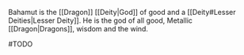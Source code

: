 Bahamut is the [[Dragon]] [[Deity|God]] of good and a [[Deity#Lesser Deities|Lesser Deity]]. He is the god of all good, Metallic [[Dragon|Dragons]], wisdom and the wind.

#TODO